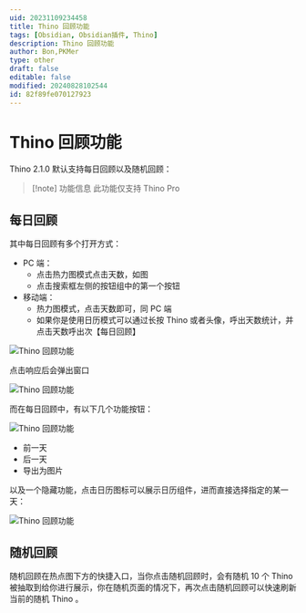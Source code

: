 ```yaml
---
uid: 20231109234458
title: Thino 回顾功能
tags: [Obsidian, Obsidian插件, Thino]
description: Thino 回顾功能
author: Bon,PKMer
type: other
draft: false
editable: false
modified: 20240828102544
id: 82f89fe070127923
---
```


# Thino 回顾功能

Thino 2.1.0 默认支持每日回顾以及随机回顾：

> [!note] 功能信息
> 此功能仅支持 Thino Pro

## 每日回顾

其中每日回顾有多个打开方式：

- PC 端：
	- 点击热力图模式点击天数，如图
	- 点击搜索框左侧的按钮组中的第一个按钮
- 移动端：
	- 热力图模式，点击天数即可，同 PC 端
	- 如果你是使用日历模式可以通过长按 Thino 或者头像，呼出天数统计，并点击天数呼出次【每日回顾】

![Thino 回顾功能](https://cdn.pkmer.cn/images/Pasted%20image%2020231109140953.png!pkmer)

点击响应后会弹出窗口

![Thino 回顾功能](https://cdn.pkmer.cn/images/Pasted%20image%2020231109141903.png!pkmer)

而在每日回顾中，有以下几个功能按钮：

![Thino 回顾功能](https://cdn.pkmer.cn/images/Pasted%20image%2020231109142110.png!pkmer)

- 前一天
- 后一天
- 导出为图片

以及一个隐藏功能，点击日历图标可以展示日历组件，进而直接选择指定的某一天：

![Thino 回顾功能](https://cdn.pkmer.cn/images/Pasted%20image%2020231109142137.png!pkmer)

## 随机回顾

随机回顾在热点图下方的快捷入口，当你点击随机回顾时，会有随机 10 个 Thino 被抽取到给你进行展示，你在随机页面的情况下，再次点击随机回顾可以快速刷新当前的随机 Thino 。
